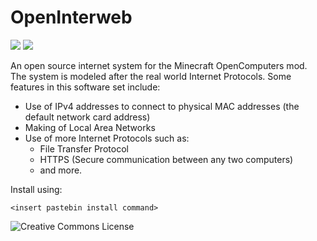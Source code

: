 # OpenInterweb
![](https://img.shields.io/badge/build-alpha-yellowgreen) ![](https://img.shields.io/badge/license-CC%20BY--NC--SA%202.0-blue)

An open source internet system for the Minecraft OpenComputers mod. The system is modeled after the real world Internet Protocols. Some features in this software set include:

 - Use of IPv4 addresses to connect to physical MAC addresses (the default network card address)
 - Making of Local Area Networks
 - Use of more Internet Protocols such as:
	 - File Transfer Protocol
	 - HTTPS (Secure communication between any two computers)
	 - and more.

Install using:

    <insert pastebin install command>

![Creative Commons License](https://i.creativecommons.org/l/by-nc-sa/4.0/80x15.png)
